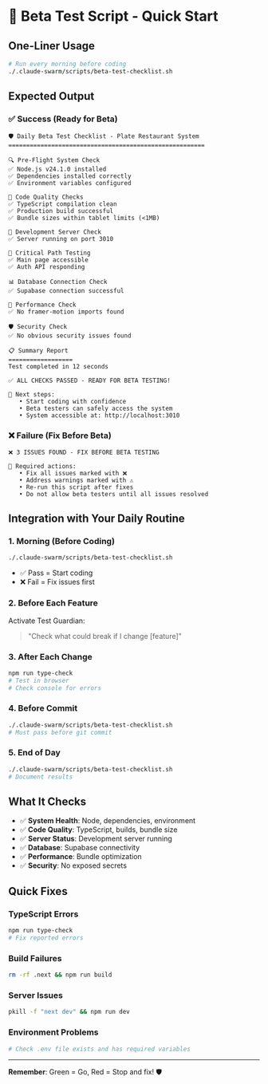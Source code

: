 # 🚀 Beta Test Script - Quick Start

## One-Liner Usage

```bash
# Run every morning before coding
./.claude-swarm/scripts/beta-test-checklist.sh
```

## Expected Output

### ✅ **Success (Ready for Beta)**
```
🛡️ Daily Beta Test Checklist - Plate Restaurant System
=======================================================

🔍 Pre-Flight System Check
✅ Node.js v24.1.0 installed
✅ Dependencies installed correctly  
✅ Environment variables configured

🔧 Code Quality Checks
✅ TypeScript compilation clean
✅ Production build successful
✅ Bundle sizes within tablet limits (<1MB)

🚀 Development Server Check
✅ Server running on port 3010

🎯 Critical Path Testing
✅ Main page accessible
✅ Auth API responding

📊 Database Connection Check
✅ Supabase connection successful

📱 Performance Check
✅ No framer-motion imports found

🛡️ Security Check
✅ No obvious security issues found

📋 Summary Report
==================
Test completed in 12 seconds

✅ ALL CHECKS PASSED - READY FOR BETA TESTING!

🎯 Next steps:
   • Start coding with confidence
   • Beta testers can safely access the system
   • System accessible at: http://localhost:3010
```

### ❌ **Failure (Fix Before Beta)**
```
❌ 3 ISSUES FOUND - FIX BEFORE BETA TESTING

🚨 Required actions:
   • Fix all issues marked with ❌
   • Address warnings marked with ⚠️  
   • Re-run this script after fixes
   • Do not allow beta testers until all issues resolved
```

## Integration with Your Daily Routine

### 1. **Morning (Before Coding)**
```bash
./.claude-swarm/scripts/beta-test-checklist.sh
```
- ✅ Pass = Start coding
- ❌ Fail = Fix issues first

### 2. **Before Each Feature**
Activate Test Guardian:
> "Check what could break if I change [feature]"

### 3. **After Each Change**
```bash
npm run type-check
# Test in browser
# Check console for errors
```

### 4. **Before Commit**
```bash
./.claude-swarm/scripts/beta-test-checklist.sh
# Must pass before git commit
```

### 5. **End of Day**
```bash
./.claude-swarm/scripts/beta-test-checklist.sh
# Document results
```

## What It Checks

- ✅ **System Health**: Node, dependencies, environment
- ✅ **Code Quality**: TypeScript, builds, bundle size
- ✅ **Server Status**: Development server running
- ✅ **Database**: Supabase connectivity
- ✅ **Performance**: Bundle optimization
- ✅ **Security**: No exposed secrets

## Quick Fixes

### TypeScript Errors
```bash
npm run type-check
# Fix reported errors
```

### Build Failures
```bash
rm -rf .next && npm run build
```

### Server Issues
```bash
pkill -f "next dev" && npm run dev
```

### Environment Problems
```bash
# Check .env file exists and has required variables
```

---

**Remember**: Green = Go, Red = Stop and fix! 🛡️